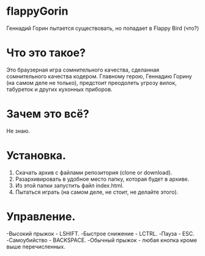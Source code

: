 # flappyGorin
Геннадий Горин пытается существовать, но попадает в Flappy Bird (что?)

#  Что это такое?
Это браузерная игра сомнительного качества, сделанная сомнительного качества кодером.
Главному герою, Геннадию Горину (на самом деле не только), предстоит преодолеть угрозу вилок, табуреток и других кухонных приборов.

# Зачем это всё?
Не знаю.

# Установка.
1) Скачать архив с файлами репозитория (clone or download).
2) Разархивировать в удобное место папку, которая будет в архиве.
3) Из этой папки запустить файл index.html.
4) Пытаться играть (на самом деле, не стоит, не делайте этого).

# Управление.
 -Высокий прыжок - LSHIFT.
 -Быстрое снижение - LCTRL.
 -Пауза - ESC.
 -Самоубийство - BACKSPACE.
 -Обычный прыжок - любая кнопка кроме выше перечисленных.
